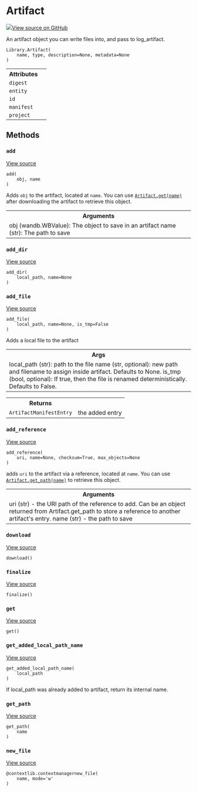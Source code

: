 # Artifact

<!-- Insert buttons and diff -->


[![](https://www.tensorflow.org/images/GitHub-Mark-32px.png)View source on GitHub](https://www.github.com/wandb/client/tree/master/wandb/sdk/wandb_artifacts.py#L37-L302)




An artifact object you can write files into, and pass to log_artifact.

<pre><code>Library.Artifact(
    name, type, description=None, metadata=None
)</code></pre>



<!-- Placeholder for "Used in" -->




<!-- Tabular view -->
<table>
<tr><th>Attributes</th></tr>

<tr>
<td>
<code>digest</code>
</td>
<td>

</td>
</tr><tr>
<td>
<code>entity</code>
</td>
<td>

</td>
</tr><tr>
<td>
<code>id</code>
</td>
<td>

</td>
</tr><tr>
<td>
<code>manifest</code>
</td>
<td>

</td>
</tr><tr>
<td>
<code>project</code>
</td>
<td>

</td>
</tr>
</table>



## Methods

<h3 id="add"><code>add</code></h3>

<a target="_blank" href="https://www.github.com/wandb/client/tree/master/wandb/sdk/wandb_artifacts.py#L220-L262">View source</a>

<pre><code>add(
    obj, name
)</code></pre>

Adds `obj` to the artifact, located at `name`. You can
use <a href="../Library/Artifact.md#get"><code>Artifact.get(name)</code></a> after downloading the artifact to retrieve this object.

<!-- Tabular view -->
<table>
<tr><th>Arguments</th></tr>
<tr>
<td>
obj (wandb.WBValue): The object to save in an artifact
name (str): The path to save
</td>
</tr>

</table>



<h3 id="add_dir"><code>add_dir</code></h3>

<a target="_blank" href="https://www.github.com/wandb/client/tree/master/wandb/sdk/wandb_artifacts.py#L150-L183">View source</a>

<pre><code>add_dir(
    local_path, name=None
)</code></pre>




<h3 id="add_file"><code>add_file</code></h3>

<a target="_blank" href="https://www.github.com/wandb/client/tree/master/wandb/sdk/wandb_artifacts.py#L124-L148">View source</a>

<pre><code>add_file(
    local_path, name=None, is_tmp=False
)</code></pre>

Adds a local file to the artifact


<!-- Tabular view -->
<table>
<tr><th>Args</th></tr>
<tr>
<td>
local_path (str): path to the file
name (str, optional): new path and filename to assign inside artifact. Defaults to None.
is_tmp (bool, optional): If true, then the file is renamed deterministically. Defaults to False.
</td>
</tr>

</table>



<!-- Tabular view -->
<table>
<tr><th>Returns</th></tr>

<tr>
<td>
<code>ArtifactManifestEntry</code>
</td>
<td>
the added entry
</td>
</tr>
</table>



<h3 id="add_reference"><code>add_reference</code></h3>

<a target="_blank" href="https://www.github.com/wandb/client/tree/master/wandb/sdk/wandb_artifacts.py#L185-L218">View source</a>

<pre><code>add_reference(
    uri, name=None, checksum=True, max_objects=None
)</code></pre>

adds `uri` to the artifact via a reference, located at `name`. 
You can use <a href="../Library/Artifact.md#get_path"><code>Artifact.get_path(name)</code></a> to retrieve this object.

<!-- Tabular view -->
<table>
<tr><th>Arguments</th></tr>
<tr>
<td>
uri (str) - the URI path of the reference to add. Can be an object returned from
Artifact.get_path to store a reference to another artifact's entry.
name (str) - the path to save
</td>
</tr>

</table>



<h3 id="download"><code>download</code></h3>

<a target="_blank" href="https://www.github.com/wandb/client/tree/master/wandb/sdk/wandb_artifacts.py#L274-L275">View source</a>

<pre><code>download()</code></pre>




<h3 id="finalize"><code>finalize</code></h3>

<a target="_blank" href="https://www.github.com/wandb/client/tree/master/wandb/sdk/wandb_artifacts.py#L280-L286">View source</a>

<pre><code>finalize()</code></pre>




<h3 id="get"><code>get</code></h3>

<a target="_blank" href="https://www.github.com/wandb/client/tree/master/wandb/sdk/wandb_artifacts.py#L277-L278">View source</a>

<pre><code>get()</code></pre>




<h3 id="get_added_local_path_name"><code>get_added_local_path_name</code></h3>

<a target="_blank" href="https://www.github.com/wandb/client/tree/master/wandb/sdk/wandb_artifacts.py#L264-L269">View source</a>

<pre><code>get_added_local_path_name(
    local_path
)</code></pre>

If local_path was already added to artifact, return its internal name.


<h3 id="get_path"><code>get_path</code></h3>

<a target="_blank" href="https://www.github.com/wandb/client/tree/master/wandb/sdk/wandb_artifacts.py#L271-L272">View source</a>

<pre><code>get_path(
    name
)</code></pre>




<h3 id="new_file"><code>new_file</code></h3>

<a target="_blank" href="https://www.github.com/wandb/client/tree/master/wandb/sdk/wandb_artifacts.py#L109-L122">View source</a>

<pre><code>@contextlib.contextmanager</code><code>new_file(
    name, mode=&#x27;w&#x27;
)</code></pre>






